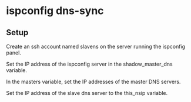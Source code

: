 # ispconfig dns-sync
## Setup

Create an ssh account named slavens on the server running the ispconfig panel.

Set the IP address of the ispconfig server in the shadow_master_dns variable.

In the masters variable, set the IP addresses of the master DNS servers.

Set the IP address of the slave dns server to the this_nsip variable. 
